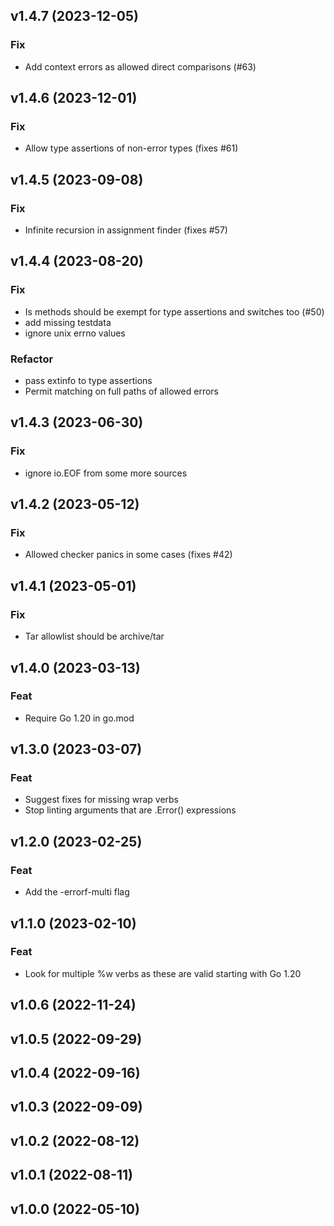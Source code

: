 ## v1.4.7 (2023-12-05)

### Fix

- Add context errors as allowed direct comparisons (#63)

## v1.4.6 (2023-12-01)

### Fix

- Allow type assertions of non-error types (fixes #61)

## v1.4.5 (2023-09-08)

### Fix

- Infinite recursion in assignment finder (fixes #57)

## v1.4.4 (2023-08-20)

### Fix

- Is methods should be exempt for type assertions and switches too (#50)
- add missing testdata
- ignore unix errno values

### Refactor

- pass extinfo to type assertions
- Permit matching on full paths of allowed errors

## v1.4.3 (2023-06-30)

### Fix

- ignore io.EOF from some more sources

## v1.4.2 (2023-05-12)

### Fix

- Allowed checker panics in some cases (fixes #42)

## v1.4.1 (2023-05-01)

### Fix

- Tar allowlist should be archive/tar

## v1.4.0 (2023-03-13)

### Feat

- Require Go 1.20 in go.mod

## v1.3.0 (2023-03-07)

### Feat

- Suggest fixes for missing wrap verbs
- Stop linting arguments that are .Error() expressions

## v1.2.0 (2023-02-25)

### Feat

- Add the -errorf-multi flag

## v1.1.0 (2023-02-10)

### Feat

- Look for multiple %w verbs as these are valid starting with Go 1.20

## v1.0.6 (2022-11-24)

## v1.0.5 (2022-09-29)

## v1.0.4 (2022-09-16)

## v1.0.3 (2022-09-09)

## v1.0.2 (2022-08-12)

## v1.0.1 (2022-08-11)

## v1.0.0 (2022-05-10)

